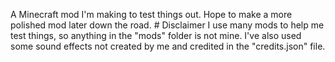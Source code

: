 A Minecraft mod I'm making to test things out. Hope to make a more polished mod later down the road. # Disclaimer  I use many mods to help me test things, so anything in the "mods" folder is not mine.  I've also used some sound effects not created by me and credited in the "credits.json" file.
